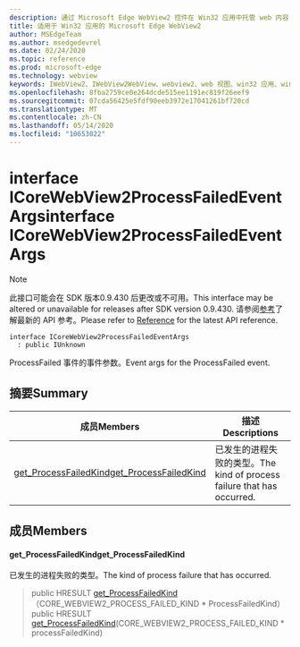 ```yaml
---
description: 通过 Microsoft Edge WebView2 控件在 Win32 应用中托管 web 内容
title: 适用于 Win32 应用的 Microsoft Edge WebView2
author: MSEdgeTeam
ms.author: msedgedevrel
ms.date: 02/24/2020
ms.topic: reference
ms.prod: microsoft-edge
ms.technology: webview
keywords: IWebView2、IWebView2WebView、webview2、web 视图、win32 应用、win32、edge、ICoreWebView2、ICoreWebView2Host、浏览器控件、边缘 html
ms.openlocfilehash: 8fba2759ce0e264dcde515ee1191ec819f26eef9
ms.sourcegitcommit: 07cda56425e5fdf90eeb3972e17041261bf720cd
ms.translationtype: MT
ms.contentlocale: zh-CN
ms.lasthandoff: 05/14/2020
ms.locfileid: "10653022"
---
```

# <span data-ttu-id="beaaa-104">interface ICoreWebView2ProcessFailedEventArgs</span><span class="sxs-lookup"><span data-stu-id="beaaa-104">interface ICoreWebView2ProcessFailedEventArgs</span></span> 

> [!NOTE]
> <span data-ttu-id="beaaa-105">此接口可能会在 SDK 版本0.9.430 后更改或不可用。</span><span class="sxs-lookup"><span data-stu-id="beaaa-105">This interface may be altered or unavailable for releases after SDK version 0.9.430.</span></span> <span data-ttu-id="beaaa-106">请参阅[参考](../../../webview2-api-reference.md)了解最新的 API 参考。</span><span class="sxs-lookup"><span data-stu-id="beaaa-106">Please refer to [Reference](../../../webview2-api-reference.md) for the latest API reference.</span></span>

```
interface ICoreWebView2ProcessFailedEventArgs
  : public IUnknown
```

<span data-ttu-id="beaaa-107">ProcessFailed 事件的事件参数。</span><span class="sxs-lookup"><span data-stu-id="beaaa-107">Event args for the ProcessFailed event.</span></span>

## <span data-ttu-id="beaaa-108">摘要</span><span class="sxs-lookup"><span data-stu-id="beaaa-108">Summary</span></span>

 <span data-ttu-id="beaaa-109">成员</span><span class="sxs-lookup"><span data-stu-id="beaaa-109">Members</span></span>                        | <span data-ttu-id="beaaa-110">描述</span><span class="sxs-lookup"><span data-stu-id="beaaa-110">Descriptions</span></span>
--------------------------------|---------------------------------------------
[<span data-ttu-id="beaaa-111">get_ProcessFailedKind</span><span class="sxs-lookup"><span data-stu-id="beaaa-111">get_ProcessFailedKind</span></span>](#get_processfailedkind) | <span data-ttu-id="beaaa-112">已发生的进程失败的类型。</span><span class="sxs-lookup"><span data-stu-id="beaaa-112">The kind of process failure that has occurred.</span></span>

## <span data-ttu-id="beaaa-113">成员</span><span class="sxs-lookup"><span data-stu-id="beaaa-113">Members</span></span>

#### <span data-ttu-id="beaaa-114">get_ProcessFailedKind</span><span class="sxs-lookup"><span data-stu-id="beaaa-114">get_ProcessFailedKind</span></span> 

<span data-ttu-id="beaaa-115">已发生的进程失败的类型。</span><span class="sxs-lookup"><span data-stu-id="beaaa-115">The kind of process failure that has occurred.</span></span>

> <span data-ttu-id="beaaa-116">public HRESULT [get_ProcessFailedKind](#get_processfailedkind)（CORE_WEBVIEW2_PROCESS_FAILED_KIND \* ProcessFailedKind）</span><span class="sxs-lookup"><span data-stu-id="beaaa-116">public HRESULT [get_ProcessFailedKind](#get_processfailedkind)(CORE_WEBVIEW2_PROCESS_FAILED_KIND \* processFailedKind)</span></span>

